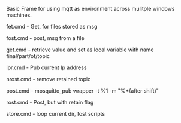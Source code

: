 Basic Frame for using mqtt as environment across mulitple windows machines.  

fet.cmd - Get, for files stored as msg  

fost.cmd - post, msg from a file  

get.cmd - retrieve value and set as local variable with name final/part/of/topic  

ipr.cmd - Pub current Ip address  

nrost.cmd - remove retained topic  

post.cmd - mosquitto_pub wrapper -t %1 -m "%*(after shift)"  

rost.cmd - Post, but with retain flag  

store.cmd - loop current dir, fost scripts 
